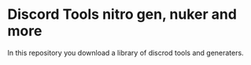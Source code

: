 # Discord Tools nitro gen, nuker and more
In this repository you download a library of discrod tools and generaters.
